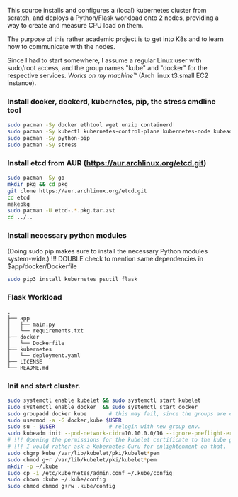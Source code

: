 This source installs and configures a (local) kubernetes cluster from scratch,
and deploys a Python/Flask workload onto 2 nodes, providing a way to create and
measure CPU load on them.  

The purpose of this rather academic project is to get into K8s and to learn how
to communicate with the nodes. 

Since I had to start somewhere, I assume a regular Linux user with sudo/root
access, and the group names "kube" and "docker" for the respective services.
*Works on my machine™* (Arch linux t3.small EC2 instance). 

### Install docker, dockerd, kubernetes, pip, the stress cmdline tool
```bash
sudo pacman -Sy docker ethtool wget unzip containerd
sudo pacman -Sy kubectl kubernetes-control-plane kubernetes-node kubeadm
sudo pacman -Sy python-pip
sudo pacman -Sy stress
```

### Install etcd from AUR (https://aur.archlinux.org/etcd.git)
```bash
sudo pacman -Sy go 
mkdir pkg && cd pkg
git clone https://aur.archlinux.org/etcd.git
cd etcd
makepkg 
sudo pacman -U etcd-.*.pkg.tar.zst 
cd ../..
```
### Install necessary python modules
(Doing sudo pip makes sure to install the necessary Python modules system-wide.)
!!! DOUBLE check to mention same dependencies in $app/docker/Dockerfile
```bash
sudo pip3 install kubernetes psutil flask  
```


### Flask Workload
```
.
├── app
│   ├── main.py
│   └── requirements.txt
├── docker
│   └── Dockerfile
├── kubernetes
│   └── deployment.yaml
├── LICENSE
└── README.md
```
### Init and start cluster.
```bash
sudo systemctl enable kubelet && sudo systemctl start kubelet
sudo systemctl enable docker  && sudo systemctl start docker 
sudo groupadd docker kube  		# this may fail, since the groups are created at installation 
sudo usermod -a -G docker,kube $USER
sudo su - $USER 				# relogin with new group env. 
sudo kubeadm init --pod-network-cidr=10.10.0.0/16 --ignore-preflight-errors=NumCPU,Mem
# !!! Opening the permissions for the kubelet certificate to the kube group. 
# !!! I would rather ask a Kubernetes Guru for enlightenment on that.
sudo chgrp kube /var/lib/kubelet/pki/kubelet*pem
sudo chmod g+r /var/lib/kubelet/pki/kubelet*pem
mkdir -p ~/.kube
sudo cp -i /etc/kubernetes/admin.conf ~/.kube/config
sudo chown :kube ~/.kube/config
sudo chmod chmod g+rw .kube/config
```
